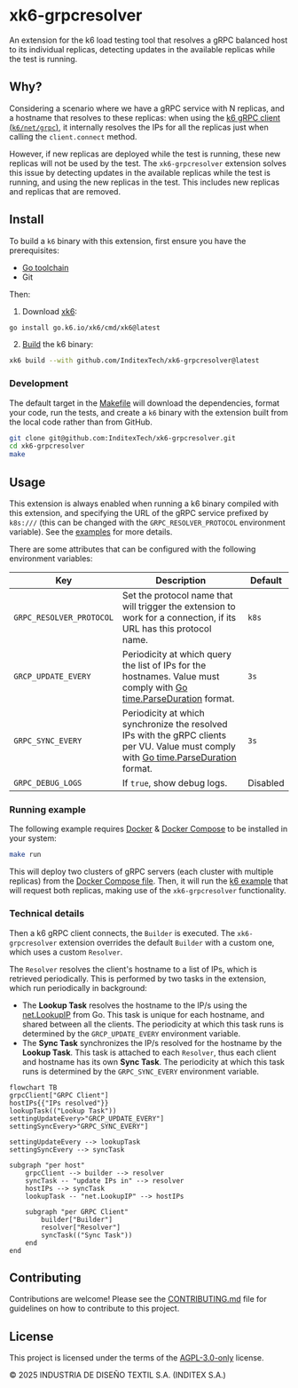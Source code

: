# xk6-grpcresolver

An extension for the k6 load testing tool that resolves a gRPC balanced host to its individual replicas, detecting updates in the available replicas while the test is running.

## Why?

Considering a scenario where we have a gRPC service with N replicas, and a hostname that resolves to these replicas: when using the [k6 gRPC client (`k6/net/grpc`)](https://grafana.com/docs/k6/latest/using-k6/protocols/grpc/), it internally resolves the IPs for all the replicas just when calling the `client.connect` method.

However, if new replicas are deployed while the test is running, these new replicas will not be used by the test. The `xk6-grpcresolver` extension solves this issue by detecting updates in the available replicas while the test is running, and using the new replicas in the test. This includes new replicas and replicas that are removed.

## Install

To build a `k6` binary with this extension, first ensure you have the prerequisites:

- [Go toolchain](https://go101.org/article/go-toolchain.html)
- Git

Then:

1. Download [xk6](https://github.com/grafana/xk6):
```bash
go install go.k6.io/xk6/cmd/xk6@latest
```

2. [Build](https://github.com/grafana/xk6#command-usage) the k6 binary:
```bash
xk6 build --with github.com/InditexTech/xk6-grpcresolver@latest
```

### Development

The default target in the [Makefile](Makefile) will download the dependencies, format your code, run the tests, and create a `k6` binary with the extension built from the local code rather than from GitHub.

```bash
git clone git@github.com:InditexTech/xk6-grpcresolver.git
cd xk6-grpcresolver
make
```

## Usage

This extension is always enabled when running a k6 binary compiled with this extension, and specifying the URL of the gRPC service prefixed by `k8s:///` (this can be changed with the `GRPC_RESOLVER_PROTOCOL` environment variable). See the [examples](examples) for more details.

There are some attributes that can be configured with the following environment variables:

| Key                      | Description                                                                                                                                                                   | Default  |
|--------------------------|-------------------------------------------------------------------------------------------------------------------------------------------------------------------------------|----------|
| `GRPC_RESOLVER_PROTOCOL` | Set the protocol name that will trigger the extension to work for a connection, if its URL has this protocol name.                                                            | `k8s`    |
| `GRCP_UPDATE_EVERY`      | Periodicity at which query the list of IPs for the hostnames. Value must comply with [Go time.ParseDuration](https://pkg.go.dev/time#ParseDuration) format.                   | `3s`     |
| `GRPC_SYNC_EVERY`        | Periodicity at which synchronize the resolved IPs with the gRPC clients per VU. Value must comply with [Go time.ParseDuration](https://pkg.go.dev/time#ParseDuration) format. | `3s`     |
| `GRPC_DEBUG_LOGS`        | If `true`, show debug logs.                                                                                                                                                   | Disabled |

### Running example

The following example requires [Docker](https://docs.docker.com/engine/install/) & [Docker Compose](https://docs.docker.com/compose/install/) to be installed in your system:

```bash
make run
```

This will deploy two clusters of gRPC servers (each cluster with multiple replicas) from the [Docker Compose file](docker/docker-compose.yaml). Then, it will run the [k6 example](examples/example.js) that will request both replicas, making use of the `xk6-grpcresolver` functionality.

### Technical details

Then a k6 gRPC client connects, the `Builder` is executed. The `xk6-grpcresolver` extension overrides the default `Builder` with a custom one, which uses a custom `Resolver`.

The `Resolver` resolves the client's hostname to a list of IPs, which is retrieved periodically. This is performed by two tasks in the extension, which run periodically in background:

- The **Lookup Task** resolves the hostname to the IP/s using the [net.LookupIP](https://pkg.go.dev/net#LookupIP) from Go. This task is unique for each hostname, and shared between all the clients. The periodicity at which this task runs is determined by the `GRCP_UPDATE_EVERY` environment variable.
- The **Sync Task** synchronizes the IP/s resolved for the hostname by the **Lookup Task**. This task is attached to each `Resolver`, thus each client and hostname has its own **Sync Task**. The periodicity at which this task runs is determined by the `GRPC_SYNC_EVERY` environment variable.

```mermaid
flowchart TB
grpcClient["GRPC Client"]
hostIPs{{"IPs resolved"}}
lookupTask(("Lookup Task"))
settingUpdateEvery>"GRCP_UPDATE_EVERY"]
settingSyncEvery>"GRPC_SYNC_EVERY"]

settingUpdateEvery --> lookupTask
settingSyncEvery --> syncTask

subgraph "per host"
    grpcClient --> builder --> resolver
    syncTask -- "update IPs in" --> resolver
    hostIPs --> syncTask
    lookupTask -- "net.LookupIP" --> hostIPs

    subgraph "per GRPC Client"
        builder["Builder"]
        resolver["Resolver"]
        syncTask(("Sync Task"))
    end
end
```

## Contributing

Contributions are welcome! Please see the [CONTRIBUTING.md](CONTRIBUTING.md) file for guidelines on how to contribute to this project.

## License

This project is licensed under the terms of the [AGPL-3.0-only](LICENSE) license.

© 2025 INDUSTRIA DE DISEÑO TEXTIL S.A. (INDITEX S.A.)
